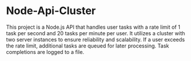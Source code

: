 # Node-Api-Cluster
This project is a Node.js API that handles user tasks with a rate limit of 1 task per second and 20 tasks per minute per user. It utilizes a cluster with two server instances to ensure reliability and scalability. If a user exceeds the rate limit, additional tasks are queued for later processing. Task completions are logged to a file.
